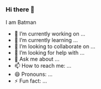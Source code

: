 ### Hi there 👋

<!--
**Vedanshu21/Vedanshu21** is a ✨ _special_ ✨ repository because its `README.md` (this file) appears on your GitHub profile.

Here are some ideas to get you started:
-->
I am Batman
- 🔭 I’m currently working on ...
- 🌱 I’m currently learning ...
- 👯 I’m looking to collaborate on ...
- 🤔 I’m looking for help with ...
- 💬 Ask me about ...
- 📫 How to reach me: ...
- 😄 Pronouns: ...
- ⚡ Fun fact: ...

